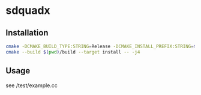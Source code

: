 # sdquadx

## Installation

```sh
cmake -DCMAKE_BUILD_TYPE:STRING=Release -DCMAKE_INSTALL_PREFIX:STRING=$HOME/.local -H$(pwd) -B$(pwd)/build
cmake --build $(pwd)/build --target install -- -j4
```

## Usage

see /test/example.cc
